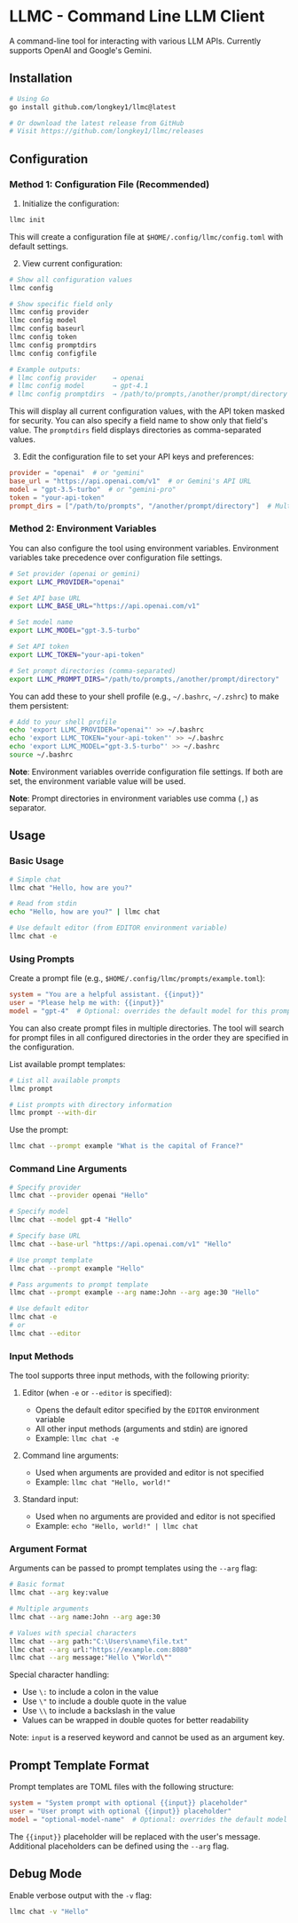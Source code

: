 # LLMC - Command Line LLM Client

A command-line tool for interacting with various LLM APIs. Currently supports OpenAI and Google's Gemini.

## Installation

```bash
# Using Go
go install github.com/longkey1/llmc@latest

# Or download the latest release from GitHub
# Visit https://github.com/longkey1/llmc/releases
```

## Configuration

### Method 1: Configuration File (Recommended)

1. Initialize the configuration:
```bash
llmc init
```

This will create a configuration file at `$HOME/.config/llmc/config.toml` with default settings.

2. View current configuration:
```bash
# Show all configuration values
llmc config

# Show specific field only
llmc config provider
llmc config model
llmc config baseurl
llmc config token
llmc config promptdirs
llmc config configfile

# Example outputs:
# llmc config provider    → openai
# llmc config model       → gpt-4.1
# llmc config promptdirs  → /path/to/prompts,/another/prompt/directory
```

This will display all current configuration values, with the API token masked for security. You can also specify a field name to show only that field's value. The `promptdirs` field displays directories as comma-separated values.

3. Edit the configuration file to set your API keys and preferences:
```toml
provider = "openai"  # or "gemini"
base_url = "https://api.openai.com/v1"  # or Gemini's API URL
model = "gpt-3.5-turbo"  # or "gemini-pro"
token = "your-api-token"
prompt_dirs = ["/path/to/prompts", "/another/prompt/directory"]  # Multiple directories supported
```

### Method 2: Environment Variables

You can also configure the tool using environment variables. Environment variables take precedence over configuration file settings.

```bash
# Set provider (openai or gemini)
export LLMC_PROVIDER="openai"

# Set API base URL
export LLMC_BASE_URL="https://api.openai.com/v1"

# Set model name
export LLMC_MODEL="gpt-3.5-turbo"

# Set API token
export LLMC_TOKEN="your-api-token"

# Set prompt directories (comma-separated)
export LLMC_PROMPT_DIRS="/path/to/prompts,/another/prompt/directory"
```

You can add these to your shell profile (e.g., `~/.bashrc`, `~/.zshrc`) to make them persistent:

```bash
# Add to your shell profile
echo 'export LLMC_PROVIDER="openai"' >> ~/.bashrc
echo 'export LLMC_TOKEN="your-api-token"' >> ~/.bashrc
echo 'export LLMC_MODEL="gpt-3.5-turbo"' >> ~/.bashrc
source ~/.bashrc
```

**Note**: Environment variables override configuration file settings. If both are set, the environment variable value will be used.

**Note**: Prompt directories in environment variables use comma (`,`) as separator.

## Usage

### Basic Usage

```bash
# Simple chat
llmc chat "Hello, how are you?"

# Read from stdin
echo "Hello, how are you?" | llmc chat

# Use default editor (from EDITOR environment variable)
llmc chat -e
```

### Using Prompts

Create a prompt file (e.g., `$HOME/.config/llmc/prompts/example.toml`):
```toml
system = "You are a helpful assistant. {{input}}"
user = "Please help me with: {{input}}"
model = "gpt-4"  # Optional: overrides the default model for this prompt
```

You can also create prompt files in multiple directories. The tool will search for prompt files in all configured directories in the order they are specified in the configuration.

List available prompt templates:
```bash
# List all available prompts
llmc prompt

# List prompts with directory information
llmc prompt --with-dir
```

Use the prompt:
```bash
llmc chat --prompt example "What is the capital of France?"
```

### Command Line Arguments

```bash
# Specify provider
llmc chat --provider openai "Hello"

# Specify model
llmc chat --model gpt-4 "Hello"

# Specify base URL
llmc chat --base-url "https://api.openai.com/v1" "Hello"

# Use prompt template
llmc chat --prompt example "Hello"

# Pass arguments to prompt template
llmc chat --prompt example --arg name:John --arg age:30 "Hello"

# Use default editor
llmc chat -e
# or
llmc chat --editor
```

### Input Methods

The tool supports three input methods, with the following priority:

1. Editor (when `-e` or `--editor` is specified):
   - Opens the default editor specified by the `EDITOR` environment variable
   - All other input methods (arguments and stdin) are ignored
   - Example: `llmc chat -e`

2. Command line arguments:
   - Used when arguments are provided and editor is not specified
   - Example: `llmc chat "Hello, world!"`

3. Standard input:
   - Used when no arguments are provided and editor is not specified
   - Example: `echo "Hello, world!" | llmc chat`

### Argument Format

Arguments can be passed to prompt templates using the `--arg` flag:

```bash
# Basic format
llmc chat --arg key:value

# Multiple arguments
llmc chat --arg name:John --arg age:30

# Values with special characters
llmc chat --arg path:"C:\Users\name\file.txt"
llmc chat --arg url:"https://example.com:8080"
llmc chat --arg message:"Hello \"World\""
```

Special character handling:
- Use `\:` to include a colon in the value
- Use `\"` to include a double quote in the value
- Use `\\` to include a backslash in the value
- Values can be wrapped in double quotes for better readability

Note: `input` is a reserved keyword and cannot be used as an argument key.

## Prompt Template Format

Prompt templates are TOML files with the following structure:
```toml
system = "System prompt with optional {{input}} placeholder"
user = "User prompt with optional {{input}} placeholder"
model = "optional-model-name"  # Optional: overrides the default model for this prompt
```

The `{{input}}` placeholder will be replaced with the user's message. Additional placeholders can be defined using the `--arg` flag.

## Debug Mode

Enable verbose output with the `-v` flag:
```bash
llmc chat -v "Hello"
```